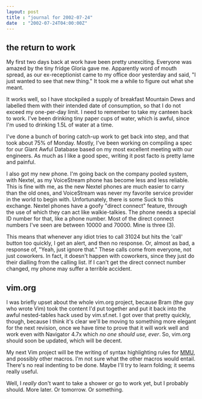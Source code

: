```yaml
---
layout: post
title : "journal for 2002-07-24"
date  : "2002-07-24T04:00:00Z"
---
```



## the return to work

My first two days back at work have been pretty unexciting.  Everyone was amazed by the tiny fridge Gloria gave me.  Apparently word of mouth spread, as our ex-receptionist came to my office door yesterday and said, "I just wanted to see that new thing."  It took me a while to figure out what she meant.

It works well, so I have stockpiled a supply of breakfast Mountain Dews and labelled them with their intended date of consumption, so that I do not exceed my one-per-day limit.  I need to remember to take my canteen back to work. I've been drinking tiny paper cups of water, which is awful, since I'm used to drinking 1.5L of water at a time.

I've done a bunch of boring catch-up work to get back into step, and that took about 75% of Monday.  Mostly, I've been working on compiling a spec for our Giant Awful Database based on my most excellent meeting with our engineers.  As much as I like a good spec, writing it post facto is pretty lame and painful.

I also got my new phone.  I'm going back on the company pooled system, with Nextel, as my VoiceStream phone has become less and less reliable.  This is fine with me, as the new Nextel phones are much easier to carry than the old ones, and VoiceStream was never my favorite service provider in the world to begin with.  Unfortunately, there is some Suck to this exchange.  Nextel phones have a goofy "direct connect" feature, through the use of which they can act like walkie-talkies.  The phone needs a special ID number for that, like a phone number.  Most of the direct connect numbers I've seen are between 10000 and 70000.  Mine is three (3).

This means that whenever any idiot tries to call 31024 but hits the 'call' button too quickly, I get an alert, and then no response.  Or, almost as bad, a response of, "Yeah, just ignore that."  These calls come from everyone, not just coworkers.  In fact, it doesn't happen with coworkers, since they just do their dialling from the calling list.  If I can't get the direct connect number changed, my phone may suffer a terrible accident.

## vim.org

I was briefly upset about the whole vim.org project, because Bram (the guy who wrote Vim) took the content I'd put together and put it back into the awful nested-tables hack used by vim.sf.net.  I got over that pretty quickly, though, because I think it's clear we'll be moving to something more elegant for the next revision, once we have <em>time</em> to prove that it will work well and work even with Navigator 4.7x which <em>no one should use, ever</em>.  So, vim.org should soon be updated, which will be decent.

My next Vim project will be the writing of syntax highlighting rules for <a href='http://docs.collapsar.net/cobalt/'>MMU</a>, and possibly other macros. I'm not sure what the other macros would entail.  There's no real indenting to be done.  Maybe I'll try to learn folding;  it seems really useful.

Well, I <em>really</em> don't want to take a shower or go to work yet, but I probably should.  More later.  Or tomorrow.  Or something.

